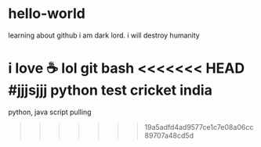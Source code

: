 # hello-world
learning about github
i am dark lord. i will destroy humanity

i love :coffee:
lol
git bash
<<<<<<< HEAD
#jjjsjjj
python
test cricket india
=======
python, java script
pulling
>>>>>>> 19a5adfd4ad9577ce1c7e08a06cc89707a48cd5d
